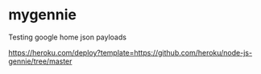 # mygennie
Testing google home json payloads

https://heroku.com/deploy?template=https://github.com/heroku/node-js-gennie/tree/master
